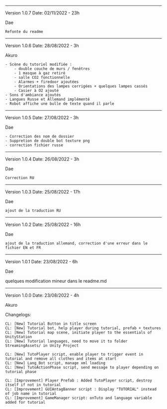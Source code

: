 ------------------------------------------------------
Version 1.0.7
Date: 02/11/2022 - 23h

Dae

    Refonte du readme

------------------------------------------------------

Version 1.0.6
Date: 28/08/2022 - 3h

Akuro

    - Scène du tutoriel modifiée :
        - double couche de murs / fenêtres
        - 1 masque à gaz retiré
        - salle CO2 fonctionnelle
        - Alarmes + firedoor ajoutées
        - Orientations des lampes corrigées + quelques lampes cassés
        - Casier à O2 ajouté
    - Sons d'ambiance ajoutés
    - Langues Russe et Allemand implémenté
    - Robot affiche une bulle de texte quand il parle

------------------------------------------------------

Version 1.0.5
Date: 27/08/2022 - 3h

Dae

    - Correction des nom de dossier
    - Suppretion de double bot texture png
    - correction fichier russe

------------------------------------------------------

Version 1.0.4
Date: 26/08/2022 - 3h

Dae

    Correction RU
------------------------------------------------------

Version 1.0.3
Date: 25/08/2022 - 17h

Dae

    ajout de la traduction RU

------------------------------------------------------

Version 1.0.2
Date: 25/08/2022 - 16h

Dae

    ajout de la traduction allemand, correction d'une erreur dans le fichier EN et FR
    

------------------------------------------------------

Version 1.0.1
Date: 23/08/2022 - 6h

Dae

quelques modification mineur dans le readme.md


------------------------------------------------------

Version 1.0.0
Date: 23/08/2022 - 4h

Akuro

Changelogs: 

    CL: [New] Tutorial Button in title screen
    CL: [New] Tutorial bot, help player during tutorial, prefab + textures
    CL: [New] Tutorial map scene, initiate player to the essentials of UnityStation
    CL: [New] Tutorial languages, need to move it to folder StreamingAssets/ in Unity Project

    CL: [New] TutoPlayer script, enable player to trigger event in tutorial and remove all clothes and items at start
    CL: [New] Lang_Bot script, manage xml loading
    CL: [New] TutoActionPhase script, send message to player depending on tutorial phase

    CL: [Improvement] Player Prefab : Added TutoPlayer script, destroy itself if not in tutorial
    CL: [Improvement] GUIAntagBanner script : Display "TUTORIAL" instead of job name in tutorial
    CL: [Improvement] GameManager script: onTuto and language variable added for tutorial
